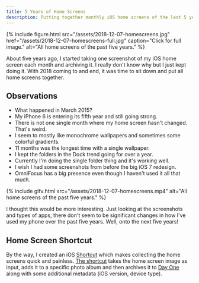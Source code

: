 ```yaml
---
title: 5 Years of Home Screens
description: Putting together monthly iOS home screens of the last 5 years.
---
```


{% include figure.html src="/assets/2018-12-07-homescreens.jpg" href="/assets/2018-12-07-homescreens-full.jpg" caption="Click for full image." alt="All home screens of the past five years." %}

About five years ago, I started taking one screenshot of my iOS home screen each month and archiving it. I really don't know why but I just kept doing it. With 2018 coming to and end, it was time to sit down and put all home screens together.

## Observations

- What happened in March 2015?
- My iPhone 6 is entering its fifth year and still going strong.
- There is not one single month where my home screen hasn't changed. That's weird.
- I seem to mostly like monochrome wallpapers and sometimes some colorful gradients.
- 11 months was the longest time with a single wallpaper.
- I kept the folders in the Dock trend going for over a year.
- Currently I'm doing the single folder thing and it's working well.
- I wish I had some screenshots from before the big iOS 7 redesign.
- OmniFocus has a big presence even though I haven't used it all that much.

{% include gifv.html src="/assets/2018-12-07-homescreens.mp4" alt="All home screens of the past five years." %}

I thought this would be more interesting. Just looking at the screenshots and types of apps, there don't seem to be significant changes in how I've used my phone over the past five years. Well, onto the next five years!

## Home Screen Shortcut

By the way, I created an iOS [Shortcut](https://support.apple.com/guide/shortcuts/welcome/ios) which makes collecting the home screens quick and painless. [The shortcut](https://www.icloud.com/shortcuts/abeffb099a0f41f79fefd7564601c132) takes the home screen image as input, adds it to a specific photo album and then archives it to [Day One](https://dayoneapp.com/) along with some additional metadata (iOS version, device type).